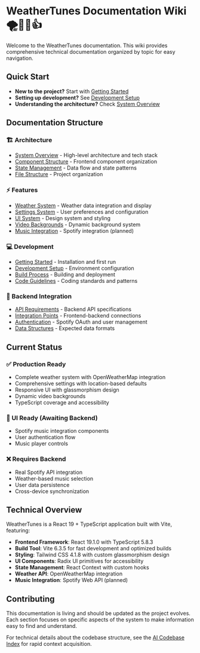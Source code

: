 # WeatherTunes Documentation Wiki 🌪️🎸😎👍

Welcome to the WeatherTunes documentation. This wiki provides comprehensive technical documentation organized by topic for easy navigation.

## Quick Start

- **New to the project?** Start with [Getting Started](development/getting-started.md)
- **Setting up development?** See [Development Setup](development/setup.md)
- **Understanding the architecture?** Check [System Overview](architecture/overview.md)

## Documentation Structure

### 🏗️ Architecture

- [System Overview](architecture/overview.md) - High-level architecture and tech stack
- [Component Structure](architecture/components.md) - Frontend component organization
- [State Management](architecture/state-management.md) - Data flow and state patterns
- [File Structure](architecture/file-structure.md) - Project organization

### ⚡ Features

- [Weather System](features/weather.md) - Weather data integration and display
- [Settings System](features/settings.md) - User preferences and configuration
- [UI System](features/ui-design.md) - Design system and styling
- [Video Backgrounds](features/video-backgrounds.md) - Dynamic background system
- [Music Integration](features/music.md) - Spotify integration (planned)

### 💻 Development

- [Getting Started](development/getting-started.md) - Installation and first run
- [Development Setup](development/setup.md) - Environment configuration
- [Build Process](development/build.md) - Building and deployment
- [Code Guidelines](development/guidelines.md) - Coding standards and patterns

### 🔌 Backend Integration

- [API Requirements](backend/api-requirements.md) - Backend API specifications
- [Integration Points](backend/integration-points.md) - Frontend-backend connections
- [Authentication](backend/authentication.md) - Spotify OAuth and user management
- [Data Structures](backend/data-structures.md) - Expected data formats

## Current Status

### ✅ Production Ready

- Complete weather system with OpenWeatherMap integration
- Comprehensive settings with location-based defaults
- Responsive UI with glassmorphism design
- Dynamic video backgrounds
- TypeScript coverage and accessibility

### 🔄 UI Ready (Awaiting Backend)

- Spotify music integration components
- User authentication flow
- Music player controls

### ❌ Requires Backend

- Real Spotify API integration
- Weather-based music selection
- User data persistence
- Cross-device synchronization

## Technical Overview

WeatherTunes is a React 19 + TypeScript application built with Vite, featuring:

- **Frontend Framework**: React 19.1.0 with TypeScript 5.8.3
- **Build Tool**: Vite 6.3.5 for fast development and optimized builds
- **Styling**: Tailwind CSS 4.1.8 with custom glassmorphism design
- **UI Components**: Radix UI primitives for accessibility
- **State Management**: React Context with custom hooks
- **Weather API**: OpenWeatherMap integration
- **Music Integration**: Spotify Web API (planned)

## Contributing

This documentation is living and should be updated as the project evolves. Each section focuses on specific aspects of the system to make information easy to find and understand.

For technical details about the codebase structure, see the [AI Codebase Index](../AI_CODEBASE_INDEX.md) for rapid context acquisition.
